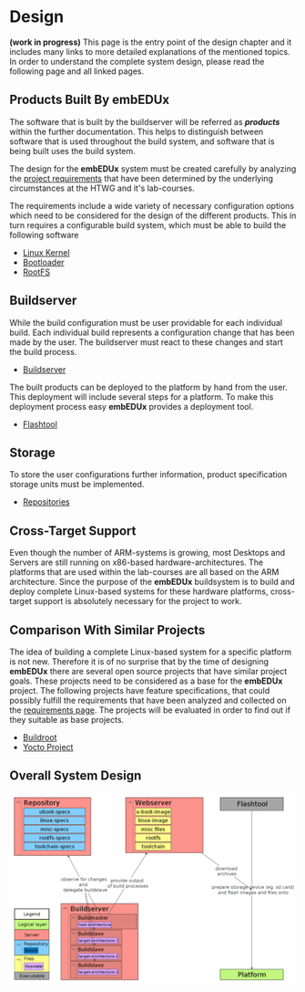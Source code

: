 # Design
**(work in progress)**
This page is the entry point of the design chapter and it includes many links to
more detailed explanations of the mentioned topics. In order to understand the
complete system design, please read the following page and all linked pages.


## Products Built By **embEDUx** 
The software that is built by the buildserver will be
referred as ***products*** within the further documentation. This helps to
distinguish between software that is used throughout the build system, and
software that is being built uses the build system.

The design for the **embEDUx** system must be created carefully by analyzing the
[project requirements](requirements.md) that have been determined by the
underlying circumstances at the HTWG and it's lab-courses. 

The requirements include a wide variety of necessary configuration options which
need to be considered for the design of the different products.  This in turn
requires a configurable build system, which must be able to build the following
software

* [Linux Kernel](design/linux.md)
* [Bootloader](design/bootloader.md)
* [RootFS](design/rootfs.md)

## Buildserver
While the build configuration must be user providable for each individual build.
Each individual build represents a configuration change that has been made by
the user. The buildserver must react to these changes and start the build
process.

* [Buildserver](design/buildserver.md)

The built products can be deployed to the platform by hand from the user. This
deployment will include several steps for a platform. To make this deployment
process easy **embEDUx** provides a deployment tool.

* [Flashtool](design/flashtool.md)

## Storage
To store the user configurations further information, product specification
storage units must be implemented. 

* [Repositories](design/repositories.md)

## Cross-Target Support
Even though the number of ARM-systems is growing, most Desktops and Servers are
still running on x86-based hardware-architectures. The platforms that are used
within the lab-courses are all based on the ARM architecture. Since the purpose
of the **embEDUx** buildsystem is to build and deploy complete Linux-based
systems for these hardware platforms, cross-target support is absolutely
necessary for the project to work.

## Comparison With Similar Projects
The idea of building a complete Linux-based system for a specific platform is
not new. Therefore it is of no surprise that by the time of designing
**embEDUx** there are several open source projects that have similar project
goals. These projects need to be considered as a base for the **embEDUx**
project. The following projects have feature specifications, that could possibly
fulfill the requirements that have been analyzed and collected on the
[requirements page](requirements.md).  The projects will be evaluated in order
to find out if they suitable as base projects.

* [Buildroot](evaluation/comparison/buildroot.md)
* [Yocto Project](evaluation/comparison/yocto-project.md)


## Overall System Design
[![](background/design/img/design.png)](background/design/img/design.png)
